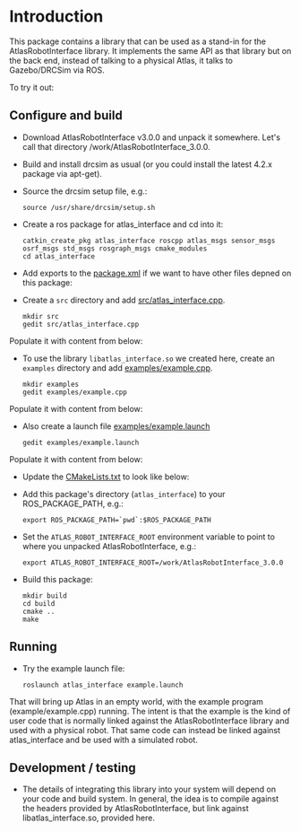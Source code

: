 # Introduction

This package contains a library that can be used as a stand-in for the
AtlasRobotInterface library.  It implements the same API as that library but on
the back end, instead of talking to a physical Atlas, it talks to 
Gazebo/DRCSim via ROS.

To try it out:

## Configure and build

* Download AtlasRobotInterface v3.0.0 and unpack it somewhere.  Let's call that directory /work/AtlasRobotInterface_3.0.0.

* Build and install drcsim as usual (or you could install the latest 4.2.x package via apt-get).

* Source the drcsim setup file, e.g.:

    ~~~
    source /usr/share/drcsim/setup.sh
    ~~~

* Create a ros package for atlas_interface and cd into it:

    ~~~
    catkin_create_pkg atlas_interface roscpp atlas_msgs sensor_msgs osrf_msgs std_msgs rosgraph_msgs cmake_modules
    cd atlas_interface
    ~~~

* Add exports to the [package.xml](http://bitbucket.org/osrf/gazebo_tutorials/raw/issue_24_atlas_robot_interface_drcsim_4/drcsim_atlas_robot_interface/files/atlas_interface/package.xml) if we want to have other files depned on this package:
<include src='http://bitbucket.org/osrf/gazebo_tutorials/raw/issue_24_atlas_robot_interface_drcsim_4/drcsim_atlas_robot_interface/files/atlas_interface/package.xml' />

* Create a `src` directory and add [src/atlas_interface.cpp](http://bitbucket.org/osrf/gazebo_tutorials/raw/issue_24_atlas_robot_interface_drcsim_4/drcsim_atlas_robot_interface/files/atlas_interface/src/atlas_interface.cpp).

    ~~~
    mkdir src
    gedit src/atlas_interface.cpp
    ~~~

Populate it with content from below:
<include src='http://bitbucket.org/osrf/gazebo_tutorials/raw/issue_24_atlas_robot_interface_drcsim_4/drcsim_atlas_robot_interface/files/atlas_interface/src/atlas_interface.cpp' />

* To use the library `libatlas_interface.so` we created here, create an `examples` directory and add [examples/example.cpp](http://bitbucket.org/osrf/gazebo_tutorials/raw/issue_24_atlas_robot_interface_drcsim_4/drcsim_atlas_robot_interface/files/atlas_interface/examples/example.cpp).

    ~~~
    mkdir examples
    gedit examples/example.cpp
    ~~~

Populate it with content from below:
<include src='http://bitbucket.org/osrf/gazebo_tutorials/raw/issue_24_atlas_robot_interface_drcsim_4/drcsim_atlas_robot_interface/files/atlas_interface/examples/example.cpp' />

* Also create a launch file [examples/example.launch](http://bitbucket.org/osrf/gazebo_tutorials/raw/issue_24_atlas_robot_interface_drcsim_4/drcsim_atlas_robot_interface/files/atlas_interface/examples/example.launch)

    ~~~
    gedit examples/example.launch
    ~~~

Populate it with content from below:
<include src='http://bitbucket.org/osrf/gazebo_tutorials/raw/issue_24_atlas_robot_interface_drcsim_4/drcsim_atlas_robot_interface/files/atlas_interface/examples/example.launch' />

* Update the [CMakeLists.txt](http://bitbucket.org/osrf/gazebo_tutorials/raw/issue_24_atlas_robot_interface_drcsim_4/drcsim_atlas_robot_interface/files/atlas_interface/CMakeLists.txt) to look like below:
<include src='http://bitbucket.org/osrf/gazebo_tutorials/raw/issue_24_atlas_robot_interface_drcsim_4/drcsim_atlas_robot_interface/files/atlas_interface/CMakeLists.txt' />

* Add this package's directory (`atlas_interface`) to your ROS_PACKAGE_PATH, e.g.:

    ~~~
    export ROS_PACKAGE_PATH=`pwd`:$ROS_PACKAGE_PATH
    ~~~

* Set the `ATLAS_ROBOT_INTERFACE_ROOT` environment variable to point to where
you unpacked AtlasRobotInterface, e.g.:

    ~~~
    export ATLAS_ROBOT_INTERFACE_ROOT=/work/AtlasRobotInterface_3.0.0
    ~~~

* Build this package:

    ~~~
    mkdir build
    cd build
    cmake ..
    make
    ~~~

## Running

* Try the example launch file:

    ~~~
    roslaunch atlas_interface example.launch
    ~~~

That will bring up Atlas in an empty world, with the example program
(example/example.cpp) running.  The intent is that the example is the kind of
user code that is normally linked against the AtlasRobotInterface library and
used with a physical robot.  That same code can instead be linked against 
atlas_interface and be used with a simulated robot.

## Development / testing

* The details of integrating this library into your system will depend on your
code and build system.  In general, the idea is to compile against the headers
provided by AtlasRobotInterface, but link against libatlas_interface.so,
provided here.
